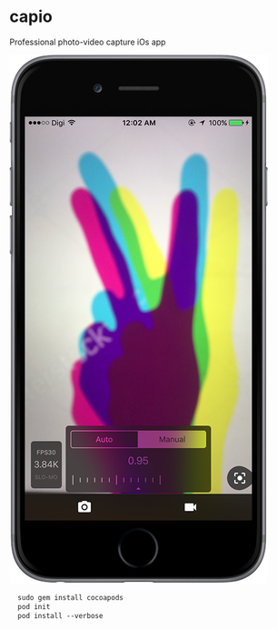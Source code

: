 # capio
Professional photo-video capture iOs app

![Alt text](/capio.png?raw=true "Optional Title")

```
  sudo gem install cocoapods
  pod init
  pod install --verbose
```

